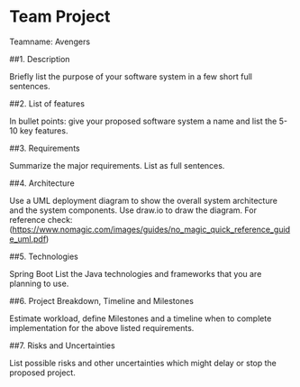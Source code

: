 # Team Project <put put project name here...>
Teamname: Avengers 

##1. Description

Briefly list the purpose of your software system in a few short full sentences.

##2.	List of features

In bullet points: give your proposed software system a name and list the 5-10 key features.

##3.	Requirements

Summarize the major requirements. List as full sentences.

##4.	Architecture

Use a UML deployment diagram to show the overall system architecture and the system components. Use draw.io to draw the diagram. For reference check: (https://www.nomagic.com/images/guides/no_magic_quick_reference_guide_uml.pdf)

##5.	Technologies

Spring Boot
List the Java technologies and frameworks that you are planning to use.

##6.	Project Breakdown, Timeline and Milestones

Estimate workload, define Milestones and a timeline when to complete implementation for the above listed requirements.

##7.	Risks and Uncertainties

List possible risks and other uncertainties which might delay or stop the proposed project.
